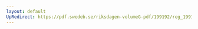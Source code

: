 ```yaml
---
layout: default
UpRedirect: https://pdf.swedeb.se/riksdagen-volumeG-pdf/199192/reg_199192/reg_199192_0838.pdf
---
```

